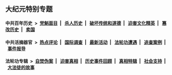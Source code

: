 ## 大纪元特别专题

#### 中共百年历史 &nbsp;>&nbsp; [党魁面目](indexes/nf1176107/README.md?04090430) &nbsp;| &nbsp; [杀人历史](indexes/nf1176106/README.md?04090430) &nbsp;| &nbsp; [破坏传统和道德](indexes/nf1176106/README.md?04090430) &nbsp;| &nbsp; [迫害文化精英](indexes/nf1176111/README.md?04090430) &nbsp;| &nbsp; [篡改历史](indexes/nf1176115/README.md?04090430) &nbsp;| &nbsp; [卖国](indexes/nf1176117/README.md?04090430) 

#### 中共活摘器官 &nbsp;>&nbsp; [热点评论](indexes/nf5879/README.md?04090430) &nbsp;| &nbsp; [国际调查](indexes/nf5947/README.md?04090430) &nbsp;| &nbsp; [最新活动](indexes/nf5883/README.md?04090430) &nbsp;| &nbsp; [法轮功遭遇](indexes/nf5881/README.md?04090430) &nbsp;| &nbsp; [追查案例](indexes/nf5880/README.md?04090430) &nbsp;| &nbsp; [事件报导](indexes/nf5877/README.md?04090430) 

#### 法轮功专辑 &nbsp;>&nbsp; [自焚伪案](indexes/nf5562/README.md?04090430) &nbsp;| &nbsp; [迫害真相](indexes/nf4379/README.md?04090430) &nbsp;| &nbsp; [历史事件回顾](indexes/nf5793/README.md?04090430) &nbsp;| &nbsp; [真相特辑](indexes/nf4389/README.md?04090430) &nbsp;| &nbsp; [社会支持](indexes/nf4386/README.md?04090430) &nbsp;| &nbsp; [大法徒的故事](indexes/nf1147481/README.md?04090430) 


